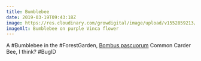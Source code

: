 ```yaml
---
title: Bumblebee
date: 2019-03-19T09:43:18Z
image: https://res.cloudinary.com/growdigital/image/upload/v1552859213/bumblebee-4ED5F504.jpg
imageAlt: Bumblebee on purple Vinca flower
---
```


A #Bumblebee in the #ForestGarden, [Bombus pascuorum](https://en.wikipedia.org/wiki/Bombus_pascuorum) Common Carder Bee, I think? #BugID
